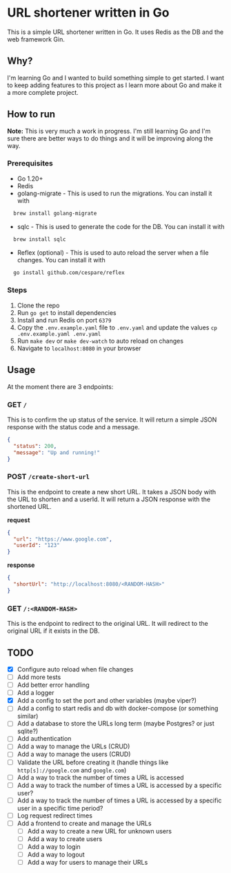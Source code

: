 # URL shortener written in Go

This is a simple URL shortener written in Go. It uses Redis as the DB and the web framework Gin.

## Why?

I'm learning Go and I wanted to build something simple to get started. I want to keep adding features to this project as I learn more about Go and make it a more complete project.

## How to run

**Note:** This is very much a work in progress. I'm still learning Go and I'm sure there are better ways to do things and it will be improving along the way.

### Prerequisites

- Go 1.20+
- Redis
- golang-migrate - This is used to run the migrations. You can install it with

```bash
  brew install golang-migrate
```

- sqlc - This is used to generate the code for the DB. You can install it with

```bash
  brew install sqlc
```

- Reflex (optional) - This is used to auto reload the server when a file changes. You can install it with

```bash
  go install github.com/cespare/reflex
```

### Steps

1. Clone the repo
2. Run `go get` to install dependencies
3. Install and run Redis on port `6379`
4. Copy the `.env.example.yaml` file to `.env.yaml` and update the values `cp .env.example.yaml .env.yaml`
5. Run `make dev` or `make dev-watch` to auto reload on changes
6. Navigate to `localhost:8080` in your browser

## Usage

At the moment there are 3 endpoints:

### GET `/`

This is to confirm the up status of the service. It will return a simple JSON response with the status code and a message.

```json
{
  "status": 200,
  "message": "Up and running!"
}
```

### POST `/create-short-url`

This is the endpoint to create a new short URL. It takes a JSON body with the URL to shorten and a userId. It will return a JSON response with the shortened URL.

**request**

```json
{
  "url": "https://www.google.com",
  "userId": "123"
}
```

**response**

```json
{
  "shortUrl": "http://localhost:8080/<RANDOM-HASH>"
}
```

### GET `/:<RANDOM-HASH>`

This is the endpoint to redirect to the original URL. It will redirect to the original URL if it exists in the DB.

## TODO

- [x] Configure auto reload when file changes
- [ ] Add more tests
- [ ] Add better error handling
- [ ] Add a logger
- [x] Add a config to set the port and other variables (maybe viper?)
- [ ] Add a config to start redis and db with docker-compose (or something similar)
- [ ] Add a database to store the URLs long term (maybe Postgres? or just sqlite?)
- [ ] Add authentication
- [ ] Add a way to manage the URLs (CRUD)
- [ ] Add a way to manage the users (CRUD)
- [ ] Validate the URL before creating it (handle things like `http[s]://google.com` and `google.com`)
- [ ] Add a way to track the number of times a URL is accessed
- [ ] Add a way to track the number of times a URL is accessed by a specific user?
- [ ] Add a way to track the number of times a URL is accessed by a specific user in a specific time period?
- [ ] Log request redirect times
- [ ] Add a frontend to create and manage the URLs
  - [ ] Add a way to create a new URL for unknown users
  - [ ] Add a way to create users
  - [ ] Add a way to login
  - [ ] Add a way to logout
  - [ ] Add a way for users to manage their URLs
